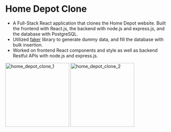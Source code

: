 # Home Depot Clone

+ A Full-Stack React application that clones the Home Depot website. Built the frontend with React.js, the backend with node.js and express.js, and the database with PostgreSQL.
+ Utilized [faker](https://fakerjs.dev/) library to generate dummy data, and fill the database with bulk insertion.
+ Worked on frontend React components and style as well as backend Restful APIs with node.js and express.js.
<p align="left">
  <img
    width="200"
    height="200"
    src="https://github.com/luo-s/home-depot-clone/assets/40323042/bada6add-56ae-4df6-811b-bff57aca9e06"
    alt="home_depot_clone_1"
  />
  <img
    width="200"
    height="200"
    src="https://github.com/luo-s/home-depot-clone/assets/40323042/1d397455-46f1-4fee-8ad2-7737f02ea7f1"
    alt="home_depot_clone_2"
  />
</p>



